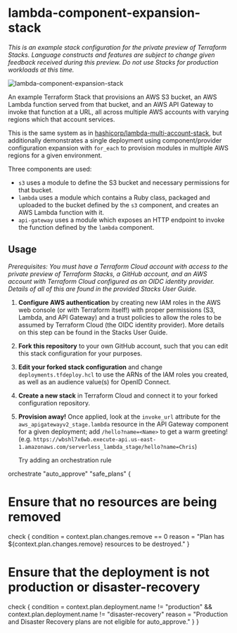 # lambda-component-expansion-stack

_This is an example stack configuration for the private preview of Terraform Stacks. Language
constructs and features are subject to change given feedback received during this preview. Do not
use Stacks for production workloads at this time._

![lambda-component-expansion-stack](https://github.com/hashicorp/lambda-component-expansion-stack/assets/2430490/4c4b9820-e84c-4966-bbe5-b86a7aff787b)

An example Terraform Stack that provisions an AWS S3 bucket, an AWS Lambda function served from that bucket,
and an AWS API Gateway to invoke that function at a URL, all across multiple AWS accounts with
varying regions which that account services.

This is the same system as in [hashicorp/lambda-multi-account-stack](https://github.com/hashicorp/lambda-multi-account-stack), but additionally demonstrates
a single deployment using component/provider configuration expansion with `for_each` to provision
modules in multiple AWS regions for a given environment.

Three components are used:

* `s3` uses a module to define the S3 bucket and necessary permissions for that bucket.
* `lambda` uses a module which contains a Ruby class, packaged and uploaded to the bucket defined by
  the `s3` component, and creates an AWS Lambda function with it.
* `api-gateway` uses a module which exposes an HTTP endpoint to invoke the function defined by the
  `lambda` component.

## Usage

_Prerequisites: You must have a Terraform Cloud account with access to the private preview of
Terraform Stacks, a GitHub account, and an AWS account with Terraform Cloud configured as an OIDC
identity provider. Details of all of this are found in the provided Stacks User Guide._

1. **Configure AWS authentication** by creating new IAM roles in the AWS web console (or with
   Terraform itself!) with proper permissions (S3, Lambda, and API Gateway) and a trust policies to
   allow the roles to be assumed by Terraform Cloud (the OIDC identity provider). More details on this
   step can be found in the Stacks User Guide.
2. **Fork this repository** to your own GitHub account, such that you can edit this stack configuration
   for your purposes.
3. **Edit your forked stack configuration** and change `deployments.tfdeploy.hcl` to use the ARNs of the
   IAM roles you created, as well as an audience value(s) for OpenID Connect.
4. **Create a new stack** in Terraform Cloud and connect it to your forked configuration repository.
5. **Provision away!** Once applied, look at the `invoke_url` attribute for the
   `aws_apigatewayv2_stage.lambda` resource in the API Gateway component for a given deployment; add `/hello?name=<Name>` to
   get a warm greeting! (e.g. `https://wbshl7x6wb.execute-api.us-east-1.amazonaws.com/serverless_lambda_stage/hello?name=Chris`)



   Try adding an orchestration rule

orchestrate "auto_approve" "safe_plans" {
 # Ensure that no resources are being removed
 check {
   condition     = context.plan.changes.remove == 0
   reason = "Plan has ${context.plan.changes.remove} resources to be destroyed."
 }

 # Ensure that the deployment is not production or disaster-recovery
 check {
    condition     = context.plan.deployment.name != "production" && context.plan.deployment.name != "disaster-recovery"
    reason = "Production and Disaster Recovery plans are not eligible for auto_approve."
  }
}

